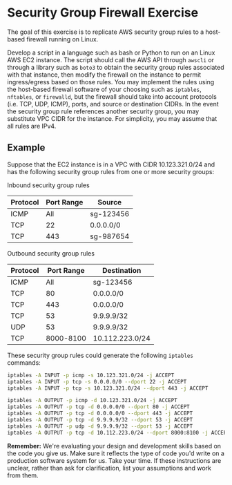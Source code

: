 # Security Group Firewall Exercise

The goal of this exercise is to replicate AWS security group rules to a
host-based firewall running on Linux.

Develop a script in a language such as bash or Python to run on an Linux AWS
EC2 instance. The script should call the AWS API through `awscli` or through a
library such as `boto3` to obtain the security group rules associated with that
instance, then modify the firewall on the instance to permit ingress/egress
based on those rules. You may implement the rules using the host-based firewall
software of your choosing such as `iptables`, `nftables`, or `firewalld`, but
the firewall should take into account protocols (i.e. TCP, UDP, ICMP), ports,
and source or destination CIDRs. In the event the security group rule
references another security group, you may substitute VPC CIDR for the
instance. For simplicity, you may assume that all rules are IPv4.

## Example

Suppose that the EC2 instance is in a VPC with CIDR 10.123.321.0/24 and has the
following security group rules from one or more security groups:

Inbound security group rules

| Protocol | Port Range | Source    |
| -------- | ---------- | --------- |
| ICMP     | All        | sg-123456 |
| TCP      | 22         | 0.0.0.0/0 |
| TCP      | 443        | sg-987654 |

Outbound security group rules

| Protocol | Port Range | Destination     |
| -------- | ---------- | --------------- |
| ICMP     | All        | sg-123456       |
| TCP      | 80         | 0.0.0.0/0       |
| TCP      | 443        | 0.0.0.0/0       |
| TCP      | 53         | 9.9.9.9/32      |
| UDP      | 53         | 9.9.9.9/32      |
| TCP      | 8000-8100  | 10.112.223.0/24 |

These security group rules could generate the following `iptables` commands:

```bash
iptables -A INPUT -p icmp -s 10.123.321.0/24 -j ACCEPT
iptables -A INPUT -p tcp -s 0.0.0.0/0 --dport 22 -j ACCEPT
iptables -A INPUT -p tcp -s 10.123.321.0/24 --dport 443 -j ACCEPT

iptables -A OUTPUT -p icmp -d 10.123.321.0/24 -j ACCEPT
iptables -A OUTPUT -p tcp -d 0.0.0.0/0 --dport 80 -j ACCEPT
iptables -A OUTPUT -p tcp -d 0.0.0.0/0 --dport 443 -j ACCEPT
iptables -A OUTPUT -p tcp -d 9.9.9.9/32 --dport 53 -j ACCEPT
iptables -A OUTPUT -p udp -d 9.9.9.9/32 --dport 53 -j ACCEPT
iptables -A OUTPUT -p tcp -d 10.112.223.0/24 --dport 8000:8100 -j ACCEPT
```

**Remember:** We're evaluating your design and development skills based on the
code you give us. Make sure it reflects the type of code you'd write on a
production software system for us. Take your time. If these instructions are
unclear, rather than ask for clarification, list your assumptions and work from
them.
